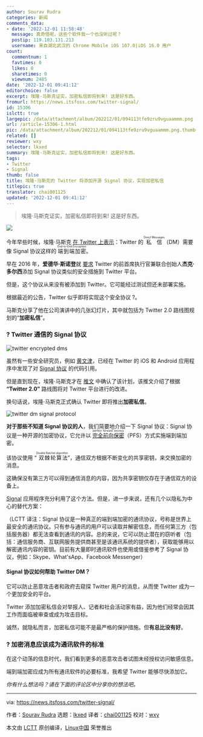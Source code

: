 ```yaml
---
author: Sourav Rudra
categories: 新闻
comments_data:
- date: '2022-12-01 11:58:48'
  message: 真奇怪呢，这些个软件我一个也没听过呢？
  postip: 119.103.131.213
  username: 来自湖北武汉的 Chrome Mobile iOS 107.0|iOS 16.0 用户
count:
  commentnum: 1
  favtimes: 0
  likes: 0
  sharetimes: 0
  viewnum: 2485
date: '2022-12-01 09:41:12'
editorchoice: false
excerpt: 埃隆·马斯克证实，加密私信即将到来! 这是好东西。
fromurl: https://news.itsfoss.com/twitter-signal/
id: 15306
islctt: true
largepic: /data/attachment/album/202212/01/094113tfe9zru9vguaammm.png
url: /article-15306-1.html
pic: /data/attachment/album/202212/01/094113tfe9zru9vguaammm.png.thumb.jpg
related: []
reviewer: wxy
selector: lkxed
summary: 埃隆·马斯克证实，加密私信即将到来! 这是好东西。
tags:
- Twitter
- Signal
thumb: false
title: 埃隆·马斯克的 Twitter 将添加开源 Signal 协议，实现加密私信
titlepic: true
translator: chai001125
updated: '2022-12-01 09:41:12'
---
```



> 
> 埃隆·马斯克证实，加密私信即将到来! 这是好东西。
> 
> 
> 


![](/data/attachment/album/202212/01/094113tfe9zru9vguaammm.png)


今年早些时候，埃隆·马斯克 [在 Twitter 上表示](https://twitter.com/elonmusk/status/1519469891455234048)：Twitter 的 <ruby> 私信 <rt>  Direct Messages </rt></ruby>（DM）需要像 Signal 协议这样的 <ruby> 端到端加密 <rt>  End-to-End Encryption </rt></ruby>。


早在 2016 年，**爱德华·斯诺登**就 [要求](https://twitter.com/Snowden/status/808736772830195713) Twitter 的前首席执行官兼联合创始人**杰克·多尔西**添加 Signal 协议类似的安全措施到 Twitter 平台。


但是，这个协议从来没有被添加到 Twitter。它可能经过测试但还未部署实施。


根据最近的公告，Twitter 似乎即将实现这个安全协议 ?。


马斯克分享了他在公司演讲中的几张幻灯片，其中就包括为 Twitter 2.0 路线图规划的“**加密私信**”。


### ? Twitter 通信的 Signal 协议


![twitter encrypted dms](/data/attachment/album/202212/01/094113deuz2p6np2f542s3.jpg)


虽然有一些安全研究员，例如 [黄文津](https://twitter.com/wongmjane)，已经在 Twitter 的 iOS 和 Android 应用程序中发现了对 [Signal 协议](https://github.com/signalapp/libsignal) 的代码引用。


但是直到现在，埃隆·马斯克才在 [推文](https://twitter.com/elonmusk/status/1596718851097755648) 中确认了该计划，该推文介绍了根据 **“Twitter 2.0”** 路线图将对 Twitter 平台进行的改进。


换句话说，埃隆·马斯克正式确认 Twitter 即将推出**加密私信**。


![twitter dm signal protocol](/data/attachment/album/202212/01/094113e66l71a17almf60n.jpg)


**对于那些不知道 Signal 协议的人**，我们简要地介绍一下 Signal 协议：Signal 协议是一种开源的加密协议，它允许以 <ruby> <a href="https://en.wikipedia.org/wiki/Forward_secrecy">  完全前向保密 </a> <rt>  perfect forward secrecy </rt></ruby>（PFS）方式实施端到端加密。


该协议使用 “<ruby> 双棘轮算法 <rt>  Double Ratchet algorithm </rt></ruby>”，通信双方根据不断变化的共享密钥，来交换加密的消息。


这确保没有第三方可以得到通信消息的内容，因为共享密钥仅存在于通信双方的设备上。


[Signal](https://signal.org/en/) 应用程序充分利用了这个方法。但是，进一步来说，还有几个以隐私为中心的替代方案：


（LCTT 译注：Signal 协议是一种真正的端到端加密的通讯协议，号称是世界上最安全的通讯协议。只有参与通讯的用户可以读取并解密信息，而任何第三方（包括服务器）都无法查看到通讯的内容。总的来说，它可以防止潜在的窃听者（包括：通信服务商、互联网服务提供商甚至是该通讯系统的提供者），获取能够用以解密通讯内容的密钥。目前有大量即时通讯软件也使用或借鉴参考了 Signal 协议，例如：Skype、What'sApp、Facebook Messenger）


#### Signal 协议如何帮助 Twitter DM？


它可以防止恶意攻击者和政府去窥探 Twitter 用户的消息，从而使 Twitter 成为一个更加安全的平台。


Twitter 添加加密私信会对举报人、记者和社会活动家有益，因为他们经常会因其工作而面临被审查或成为攻击目标。


诚然，就隐私而言，加密私信可能不是最严格的保护措施。但**有总比没有好**。


### ? 加密消息应该成为通讯软件的标准


在这个动荡的信息时代，我们看到更多的恶意攻击者试图未经授权访问敏感信息。


端到端加密应成为所有通讯软件的必要标准，我希望 Twitter 能够尽快添加它。


*你有什么想法吗？请在下面的评论区中分享你的想法吧。*




---


via: <https://news.itsfoss.com/twitter-signal/>


作者：[Sourav Rudra](https://news.itsfoss.com/author/sourav/) 选题：[lkxed](https://github.com/lkxed) 译者：[chai001125](https://github.com/chai001125) 校对：[wxy](https://github.com/wxy)


本文由 [LCTT](https://github.com/LCTT/TranslateProject) 原创编译，[Linux中国](https://linux.cn/) 荣誉推出